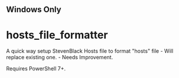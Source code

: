 ## Windows Only
# hosts_file_formatter
A quick way setup StevenBlack Hosts file to format "hosts" file - Will replace existing one. - Needs Improvement.

Requires PowerShell 7+.
